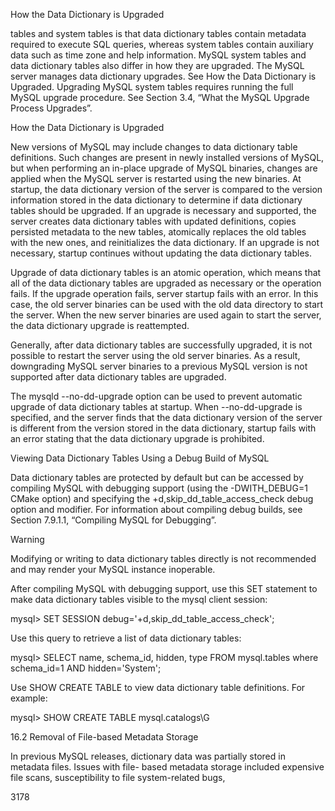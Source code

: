 How the Data Dictionary is Upgraded

tables and system tables is that data dictionary tables contain metadata required to execute SQL
queries, whereas system tables contain auxiliary data such as time zone and help information. MySQL
system tables and data dictionary tables also differ in how they are upgraded. The MySQL server
manages data dictionary upgrades. See How the Data Dictionary is Upgraded. Upgrading MySQL
system tables requires running the full MySQL upgrade procedure. See Section 3.4, “What the MySQL
Upgrade Process Upgrades”.

How the Data Dictionary is Upgraded

New versions of MySQL may include changes to data dictionary table definitions. Such changes are
present in newly installed versions of MySQL, but when performing an in-place upgrade of MySQL
binaries, changes are applied when the MySQL server is restarted using the new binaries. At startup,
the data dictionary version of the server is compared to the version information stored in the data
dictionary to determine if data dictionary tables should be upgraded. If an upgrade is necessary and
supported, the server creates data dictionary tables with updated definitions, copies persisted metadata
to the new tables, atomically replaces the old tables with the new ones, and reinitializes the data
dictionary. If an upgrade is not necessary, startup continues without updating the data dictionary tables.

Upgrade of data dictionary tables is an atomic operation, which means that all of the data dictionary
tables are upgraded as necessary or the operation fails. If the upgrade operation fails, server startup
fails with an error. In this case, the old server binaries can be used with the old data directory to
start the server. When the new server binaries are used again to start the server, the data dictionary
upgrade is reattempted.

Generally, after data dictionary tables are successfully upgraded, it is not possible to restart the server
using the old server binaries. As a result, downgrading MySQL server binaries to a previous MySQL
version is not supported after data dictionary tables are upgraded.

The mysqld --no-dd-upgrade option can be used to prevent automatic upgrade of data dictionary
tables at startup. When --no-dd-upgrade is specified, and the server finds that the data dictionary
version of the server is different from the version stored in the data dictionary, startup fails with an error
stating that the data dictionary upgrade is prohibited.

Viewing Data Dictionary Tables Using a Debug Build of MySQL

Data dictionary tables are protected by default but can be accessed by compiling MySQL
with debugging support (using the -DWITH_DEBUG=1 CMake option) and specifying the
+d,skip_dd_table_access_check debug option and modifier. For information about compiling
debug builds, see Section 7.9.1.1, “Compiling MySQL for Debugging”.

Warning

Modifying or writing to data dictionary tables directly is not recommended and
may render your MySQL instance inoperable.

After compiling MySQL with debugging support, use this SET statement to make data dictionary tables
visible to the mysql client session:

mysql> SET SESSION debug='+d,skip_dd_table_access_check';

Use this query to retrieve a list of data dictionary tables:

mysql> SELECT name, schema_id, hidden, type FROM mysql.tables where schema_id=1 AND hidden='System';

Use SHOW CREATE TABLE to view data dictionary table definitions. For example:

mysql> SHOW CREATE TABLE mysql.catalogs\G

16.2 Removal of File-based Metadata Storage

In previous MySQL releases, dictionary data was partially stored in metadata files. Issues with file-
based metadata storage included expensive file scans, susceptibility to file system-related bugs,

3178

